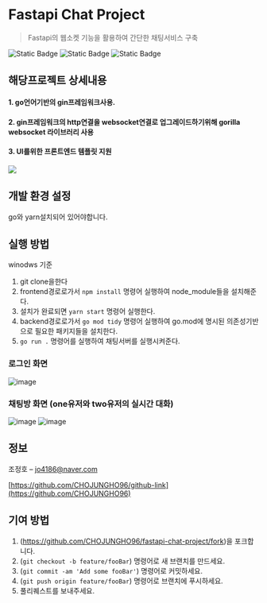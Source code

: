 # Fastapi Chat Project
> Fastapi의 웹소켓 기능을 활용하여 간단한 채팅서비스 구축

![Static Badge](https://img.shields.io/badge/Go-%233776AB)
![Static Badge](https://img.shields.io/badge/Gin-%23009688)
![Static Badge](https://img.shields.io/badge/Websocket-%234169E1)

## 해당프로젝트 상세내용
#### 1. go언어기반의 gin프레임워크사용.<br>
#### 2. gin프레임워크의 http연결을 websocket연결로 업그레이드하기위해 gorilla websocket 라이브러리 사용<br>
#### 3. UI를위한 프론트엔드 템플릿 지원<br>

![](../header.png)

## 개발 환경 설정
go와 yarn설치되어 있어야합니다.

## 실행 방법
winodws 기준
1. git clone을한다
2. frontend경로로가서 ```npm install``` 명령어 실행하여 node_module들을 설치해준다.
3. 설치가 완료되면 ```yarn start``` 명령어 실행한다.
4. backend경로로가서 ```go mod tidy``` 명령어 실행하여 go.mod에 명시된 의존성기반으로 필요한 패키지들을 설치한다.
5. ```go run .``` 명령어를 실행하여 채팅서버를 실행시켜준다. </br>


### 로그인 화면<br>
![image](https://github.com/CHOJUNGHO96/go_chat_project/assets/61762674/656b3e30-b96a-4984-a431-a8bc7188d981)
### 채팅방 화면 (one유저와 two유저의 실시간 대화)<br>
![image](https://github.com/CHOJUNGHO96/go_chat_project/assets/61762674/14a41875-5ab6-47b6-b883-7da1d50a5dd8)
![image](https://github.com/CHOJUNGHO96/go_chat_project/assets/61762674/708e8cd4-e5d5-4d39-adf0-9fbbdbe3a56c)



## 정보

조정호 – jo4186@naver.com

[https://github.com/CHOJUNGHO96/github-link](https://github.com/CHOJUNGHO96)

## 기여 방법

1. (<https://github.com/CHOJUNGHO96/fastapi-chat-project/fork>)을 포크합니다.
2. (`git checkout -b feature/fooBar`) 명령어로 새 브랜치를 만드세요.
3. (`git commit -am 'Add some fooBar'`) 명령어로 커밋하세요.
4. (`git push origin feature/fooBar`) 명령어로 브랜치에 푸시하세요. 
5. 풀리퀘스트를 보내주세요.

<!-- Markdown link & img dfn's -->
[npm-image]: https://img.shields.io/npm/v/datadog-metrics.svg?style=flat-square
[npm-url]: https://npmjs.org/package/datadog-metrics
[npm-downloads]: https://img.shields.io/npm/dm/datadog-metrics.svg?style=flat-square
[travis-image]: https://img.shields.io/travis/dbader/node-datadog-metrics/master.svg?style=flat-square
[travis-url]: https://travis-ci.org/dbader/node-datadog-metrics
[wiki]: https://github.com/yourname/yourproject/wiki

